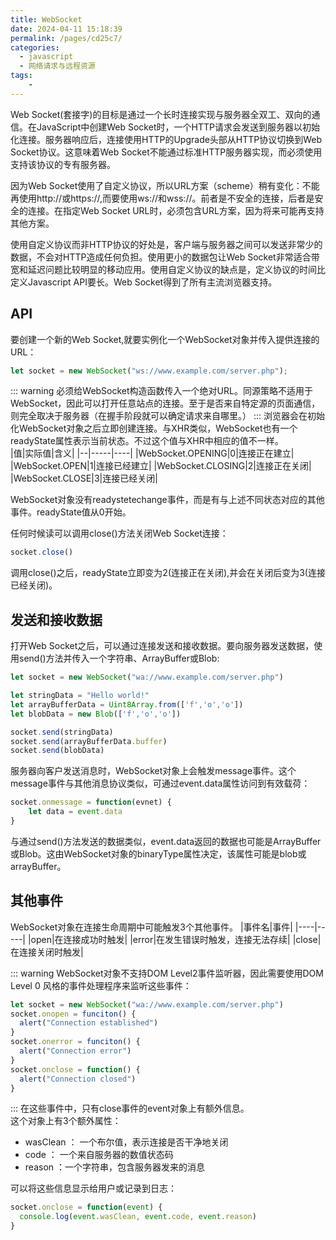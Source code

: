 ```yaml
---
title: WebSocket
date: 2024-04-11 15:18:39
permalink: /pages/cd25c7/
categories:
  - javascript
  - 网络请求与远程资源
tags:
    -
---
```

Web Socket(套接字)的目标是通过一个长时连接实现与服务器全双工、双向的通信。在JavaScript中创建Web Socket时，一个HTTP请求会发送到服务器以初始化连接。服务器响应后，连接使用HTTP的Upgrade头部从HTTP协议切换到Web Socket协议。这意味着Web Socket不能通过标准HTTP服务器实现，而必须使用支持该协议的专有服务器。

因为Web Socket使用了自定义协议，所以URL方案（scheme）稍有变化：不能再使用http://或https://,而要使用ws://和wss://。前者是不安全的连接，后者是安全的连接。在指定Web Socket URL时，必须包含URL方案，因为将来可能再支持其他方案。

使用自定义协议而非HTTP协议的好处是，客户端与服务器之间可以发送非常少的数据，不会对HTTP造成任何负担。使用更小的数据包让Web Socket非常适合带宽和延迟问题比较明显的移动应用。使用自定义协议的缺点是，定义协议的时间比定义Javascript API要长。Web Socket得到了所有主流浏览器支持。

## API
要创建一个新的Web Socket,就要实例化一个WebSocket对象并传入提供连接的URL：
```js
let socket = new WebSocket("ws://www.example.com/server.php");
```
::: warning
必须给WebSocket构造函数传入一个绝对URL。同源策略不适用于WebSocket，因此可以打开任意站点的连接。至于是否来自特定源的页面通信，则完全取决于服务器（在握手阶段就可以确定请求来自哪里。）
:::
浏览器会在初始化WebSocket对象之后立即创建连接。与XHR类似，WebSocket也有一个readyState属性表示当前状态。不过这个值与XHR中相应的值不一样。  
|值|实际值|含义|
|--|-----|----|
|WebSocket.OPENING|0|连接正在建立|
|WebSocket.OPEN|1|连接已经建立|
|WebSocket.CLOSING|2|连接正在关闭|
|WebSocket.CLOSE|3|连接已经关闭|

WebSocket对象没有readystetechange事件，而是有与上述不同状态对应的其他事件。readyState值从0开始。

任何时候读可以调用close()方法关闭Web Socket连接：  
```js
socket.close()
```
调用close()之后，readyState立即变为2(连接正在关闭),并会在关闭后变为3(连接已经关闭)。

## 发送和接收数据
打开Web Socket之后，可以通过连接发送和接收数据。要向服务器发送数据，使用send()方法并传入一个字符串、ArrayBuffer或Blob:
```js
let socket = new WebSocket("wa://www.example.com/server.php")

let stringData = "Hello world!"
let arrayBufferData = Uint8Array.from(['f','o','o'])
let blobData = new Blob(['f','o','o'])

socket.send(stringData)
socket.send(arrayBufferData.buffer)
socket.send(blobData)
```
服务器向客户发送消息时，WebSocket对象上会触发message事件。这个message事件与其他消息协议类似，可通过event.data属性访问到有效载荷：
```js
socket.onmessage = function(evnet) {
    let data = event.data
}
```
与通过send()方法发送的数据类似，event.data返回的数据也可能是ArrayBuffer或Blob。这由WebSocket对象的binaryType属性决定，该属性可能是blob或arrayBuffer。

## 其他事件
WebSocket对象在连接生命周期中可能触发3个其他事件。
|事件名|事件|
|----|-----|
|open|在连接成功时触发|
|error|在发生错误时触发，连接无法存续|
|close|在连接关闭时触发|

::: warning
WebSocket对象不支持DOM Level2事件监听器，因此需要使用DOM Level 0 风格的事件处理程序来监听这些事件：
```js
let socket = new WebSocket("wa://www.example.com/server.php")
socket.onopen = funciton() {
  alert("Connection established")
}
socket.onerror = funciton() {
  alert("Connection error")
}
socket.onclose = function() {
  alert("Connection closed")
}
```
:::
在这些事件中，只有close事件的event对象上有额外信息。  
这个对象上有3个额外属性：  
- wasClean ： 一个布尔值，表示连接是否干净地关闭    
- code ： 一个来自服务器的数值状态码  
- reason ：一个字符串，包含服务器发来的消息

可以将这些信息显示给用户或记录到日志：
```js
socket.onclose = function(event) {
  console.log(event.wasClean, event.code, event.reason)
}
```
